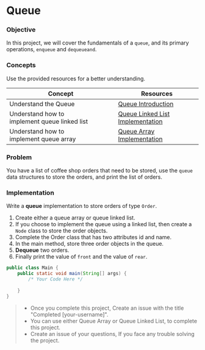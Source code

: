 # Queue

### Objective

In this project, we will cover the fundamentals of a `queue`, and its primary operations, `enqueue` and `dequeueand`.

### Concepts

Use the provided resources for a better understanding.


| Concept                                        | Resources                                                                                           |
| ---------------------------------------------- | --------------------------------------------------------------------------------------------------- |
| Understand the Queue                           | [Queue Introduction](https://www.youtube.com/watch?v=8t_tzT52br8)                                   |
| Understand how to implement queue linked list | [Queue Linked List Implementation](https://www.geeksforgeeks.org/queue-linked-list-implementation/) |
| Understand how to implement queue array       | [Queue Array Implementation](https://www.geeksforgeeks.org/array-implementation-of-queue-simple/)   |

### Problem

You have a list of coffee shop orders that need to be stored, use the `queue` data structures to store the orders, and print the list of orders.

### Implementation

Write a **queue** implementation to store orders of type `Order`.

1. Create either a queue array or queue linked list.
2. If you choose to implement the queue using a linked list, then create a `Node` class to store the order objects.
3. Complete the Order class that has two attributes id and name.
4. In the main method, store three order objects in the queue.
3. **Dequeue** two orders.
4. Finally print the value of `front` and the value of `rear`.

````Java
public class Main {
    public static void main(String[] args) {
        /* Your Code Here */
  
    }
}
````

> * Once you complete this project, Create an issue with the title "Completed [your-username]".
> * You can use either Queue Array or Queue Linked List, to complete this project.
> * Create an issue of your questions, If you face any trouble solving the project.
